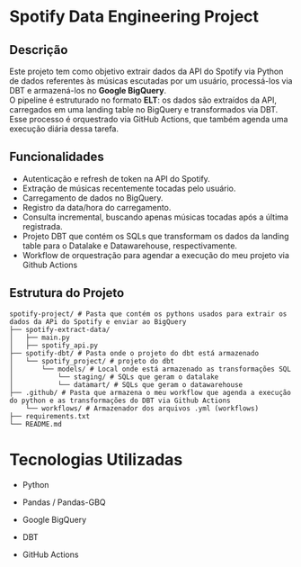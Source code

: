 # Spotify Data Engineering Project

## Descrição
Este projeto tem como objetivo extrair dados da API do Spotify via Python de dados referentes às músicas escutadas por um usuário, processá-los via DBT e armazená-los no **Google BigQuery**.  
O pipeline é estruturado no formato **ELT**: os dados são extraídos da API, carregados em uma landing table no BigQuery e transformados via DBT. Esse processo é orquestrado via GitHub Actions, que também agenda uma execução diária dessa tarefa.

## Funcionalidades
- Autenticação e refresh de token na API do Spotify.
- Extração de músicas recentemente tocadas pelo usuário.
- Carregamento de dados no BigQuery.
- Registro da data/hora do carregamento.
- Consulta incremental, buscando apenas músicas tocadas após a última registrada.
- Projeto DBT que contém os SQLs que transformam os dados da landing table para o Datalake e Datawarehouse, respectivamente.
- Workflow de orquestração para agendar a execução do meu projeto via Github Actions

## Estrutura do Projeto

```
spotify-project/ # Pasta que contém os pythons usados para extrair os dados da APi do Spotify e enviar ao BigQuery
├── spotify-extract-data/
│   ├── main.py
│   ├── spotify_api.py
├── spotify-dbt/ # Pasta onde o projeto do dbt está armazenado
│   └── spotify_project/ # projeto do dbt
│       └── models/ # Local onde está armazenado as transformações SQL
│           └── staging/ # SQLs que geram o datalake
│           └── datamart/ # SQLs que geram o datawarehouse
├── .github/ # Pasta que armazena o meu workflow que agenda a execução do python e as transformações do DBT via Github Actions
    └── workflows/ # Armazenador dos arquivos .yml (workflows)
├── requirements.txt
└── README.md
```

# Tecnologias Utilizadas

- Python

- Pandas / Pandas-GBQ

- Google BigQuery

- DBT

- GitHub Actions
